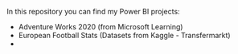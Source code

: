 In this repository you can find my Power BI projects:
- Adventure Works 2020 (from Microsoft Learning)
- European Football Stats (Datasets from Kaggle - Transfermarkt)
- 
